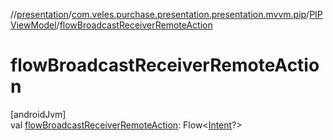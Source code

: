 //[presentation](../../../index.md)/[com.veles.purchase.presentation.presentation.mvvm.pip](../index.md)/[PIPViewModel](index.md)/[flowBroadcastReceiverRemoteAction](flow-broadcast-receiver-remote-action.md)

# flowBroadcastReceiverRemoteAction

[androidJvm]\
val [flowBroadcastReceiverRemoteAction](flow-broadcast-receiver-remote-action.md): Flow&lt;[Intent](https://developer.android.com/reference/kotlin/android/content/Intent.html)?&gt;
